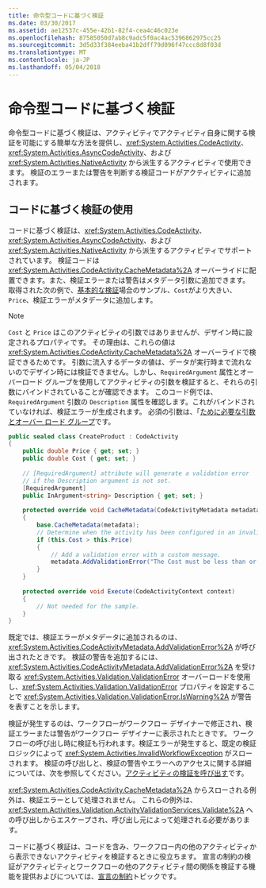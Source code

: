 ```yaml
---
title: 命令型コードに基づく検証
ms.date: 03/30/2017
ms.assetid: ae12537c-455e-42b1-82f4-cea4c46c023e
ms.openlocfilehash: 87585050d7ab8c9adc5f0ac4ac5396862975cc25
ms.sourcegitcommit: 3d5d33f384eeba41b2dff79d096f47ccc8d8f03d
ms.translationtype: MT
ms.contentlocale: ja-JP
ms.lasthandoff: 05/04/2018
---
```

# <a name="imperative-code-based-validation"></a>命令型コードに基づく検証
命令型コードに基づく検証は、アクティビティでアクティビティ自身に関する検証を可能にする簡単な方法を提供し、<xref:System.Activities.CodeActivity>、<xref:System.Activities.AsyncCodeActivity>、および <xref:System.Activities.NativeActivity> から派生するアクティビティで使用できます。 検証のエラーまたは警告を判断する検証コードがアクティビティに追加されます。  
  
## <a name="using-code-based-validation"></a>コードに基づく検証の使用  
 コードに基づく検証は、<xref:System.Activities.CodeActivity>、<xref:System.Activities.AsyncCodeActivity>、および <xref:System.Activities.NativeActivity> から派生するアクティビティでサポートされています。 検証コードは <xref:System.Activities.CodeActivity.CacheMetadata%2A> オーバーライドに配置できます。また、検証エラーまたは警告はメタデータ引数に追加できます。 取得された次の例で、[基本的な検証](../../../docs/framework/windows-workflow-foundation/samples/basic-validation.md)場合のサンプル、`Cost`がより大きい、 `Price`、検証エラーがメタデータに追加します。  
  
> [!NOTE]
>  `Cost` と `Price` はこのアクティビティの引数ではありませんが、デザイン時に設定されるプロパティです。 その理由は、これらの値は <xref:System.Activities.CodeActivity.CacheMetadata%2A> オーバーライドで検証できるためです。 引数に流入するデータの値は、データが実行時まで流れないのでデザイン時には検証できません。しかし、`RequiredArgument` 属性とオーバーロード グループを使用してアクティビティの引数を検証すると、それらの引数にバインドされていることが確認できます。 このコード例では、`RequiredArgument` 引数の `Description` 属性を確認します。これがバインドされていなければ、検証エラーが生成されます。 必須の引数は、「[ために必要な引数とオーバー ロード グループ](../../../docs/framework/windows-workflow-foundation/required-arguments-and-overload-groups.md)です。  
  
```csharp  
public sealed class CreateProduct : CodeActivity  
{  
    public double Price { get; set; }  
    public double Cost { get; set; }  
  
    // [RequiredArgument] attribute will generate a validation error   
    // if the Description argument is not set.  
    [RequiredArgument]  
    public InArgument<string> Description { get; set; }  
  
    protected override void CacheMetadata(CodeActivityMetadata metadata)  
    {  
        base.CacheMetadata(metadata);  
        // Determine when the activity has been configured in an invalid way.  
        if (this.Cost > this.Price)  
        {  
            // Add a validation error with a custom message.  
            metadata.AddValidationError("The Cost must be less than or equal to the Price.");  
        }  
    }  
  
    protected override void Execute(CodeActivityContext context)  
    {  
        // Not needed for the sample.  
    }  
}  
```  
  
 既定では、検証エラーがメタデータに追加されるのは、<xref:System.Activities.CodeActivityMetadata.AddValidationError%2A> が呼び出されたときです。 検証の警告を追加するには、<xref:System.Activities.CodeActivityMetadata.AddValidationError%2A> を受け取る <xref:System.Activities.Validation.ValidationError> オーバーロードを使用し、<xref:System.Activities.Validation.ValidationError> プロパティを設定することで <xref:System.Activities.Validation.ValidationError.IsWarning%2A> が警告を表すことを示します。  
  
 検証が発生するのは、ワークフローがワークフロー デザイナーで修正され、検証エラーまたは警告がワークフロー デザイナーに表示されたときです。 ワーク フローの呼び出し時に検証も行われます。検証エラーが発生すると、既定の検証ロジックによって <xref:System.Activities.InvalidWorkflowException> がスローされます。 検証の呼び出しと、検証の警告やエラーへのアクセスに関する詳細については、次を参照してください。[アクティビティの検証を呼び出す](../../../docs/framework/windows-workflow-foundation/invoking-activity-validation.md)です。  
  
 <xref:System.Activities.CodeActivity.CacheMetadata%2A> からスローされる例外は、検証エラーとして処理されません。 これらの例外は、<xref:System.Activities.Validation.ActivityValidationServices.Validate%2A> への呼び出しからエスケープされ、呼び出し元によって処理される必要があります。  
  
 コードに基づく検証は、コードを含み、ワークフロー内の他のアクティビティから表示できないアクティビティを検証するときに役立ちます。 宣言の制約の検証がアクティビティとワークフローの他のアクティビティ間の関係を検証する機能を提供およびについては、[宣言の制約](../../../docs/framework/windows-workflow-foundation/declarative-constraints.md)トピックです。

